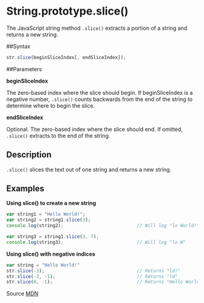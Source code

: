 # String.prototype.slice()

The JavaScript string method `.slice()` extracts a portion of a string and returns a new string.

##Syntax

```js
str.slice(beginSliceIndex[, endSliceIndex]);
```
##Parameters

**beginSliceIndex**

The zero-based index where the slice should begin. If beginSliceIndex is a negative number, `.slice()` counts 
backwards from the end of the string to determine where to begin the slice.

**endSliceIndex**

Optional. The zero-based index where the slice should end. If omitted, `.slice()` extracts to the end of the string.

## Description 

`.slice()` slices the text out of one string and returns a new string.


## Examples

**Using slice() to create a new string**
```js
var string1 = "Hello World!";
var string2 = string1.slice(3);
console.log(string2);                           // Will log "lo World!"

var string3 = string1.slice(3, 7);
console.log(string3);                           // Will log "lo W"

```

**Using slice() with negative indices**

```js
var string = "Hello World!"
str.slice(-3);                                  // Returns "ld!"
str.slice(-3, -1);                              // Returns "ld"
str.slice(0, -1);                               // Returns "Hello World"

```

Source [MDN](https://developer.mozilla.org/en-US/docs/Web/JavaScript/Reference/Global_Objects/String/slice)
